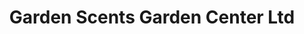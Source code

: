 ---
title: "Garden Scents Garden Center Ltd"
url: /rocky-view-no-44/garden-scents-garden-center-ltd/
shop: Garten-Center
---